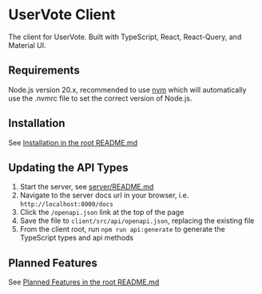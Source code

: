 # UserVote Client

The client for UserVote. Built with TypeScript, React, React-Query, and Material UI.

## Requirements

Node.js version 20.x, recommended to use [nvm](https://github.com/nvm-sh/nvm) which will automatically use the .nvmrc file to set the correct version of Node.js.

## Installation

See [Installation in the root README.md](/README.md#installation)

## Updating the API Types

1. Start the server, see [server/README.md](/server/README.md)
1. Navigate to the server docs url in your browser, i.e. `http://localhost:8000/docs`
1. Click the `/openapi.json` link at the top of the page
1. Save the file to `client/src/api/openapi.json`, replacing the existing file
1. From the client root, run `npm run api:generate` to generate the TypeScript types and api methods

## Planned Features

See [Planned Features in the root README.md](/README.md#planned-features)
